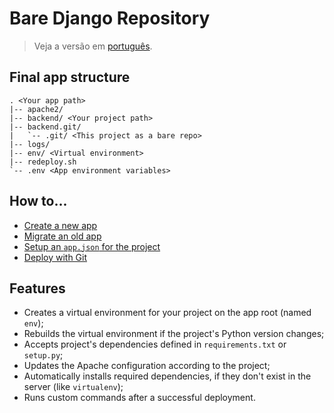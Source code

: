 # Bare Django Repository

> Veja a versão em [português][portuguese_version].

## Final app structure

```
. <Your app path>
|-- apache2/
|-- backend/ <Your project path>
|-- backend.git/
|   `-- .git/ <This project as a bare repo>
|-- logs/
|-- env/ <Virtual environment>
|-- redeploy.sh
`-- .env <App environment variables>
```

## How to...

- [Create a new app][new_app]
- [Migrate an old app][old_app]
- [Setup an `app.json` for the project][app_json]
- [Deploy with Git][deploy_with_git]

## Features

- Creates a virtual environment for your project on the app root (named `env`);
- Rebuilds the virtual environment if the project's Python version changes;
- Accepts project's dependencies defined in `requirements.txt` or `setup.py`;
- Updates the Apache configuration according to the project;
- Automatically installs required dependencies, if they don't exist in the server (like `virtualenv`);
- Runs custom commands after a successful deployment.

[app_json]: https://github.com/dewayinc/bare-django-repo/blob/master/docs/APP_JSON.md
[new_app]: https://github.com/dewayinc/bare-django-repo/blob/master/docs/NEW_APP.md
[old_app]: https://github.com/dewayinc/bare-django-repo/blob/master/docs/OLD_APP.md
[deploy_with_git]: https://github.com/dewayinc/bare-django-repo/blob/master/docs/DEPLOY_WITH_GIT.md
[portuguese_version]: https://github.com/dewayinc/bare-django-repo/blob/master/docs/languages/pt_BR/README.md
